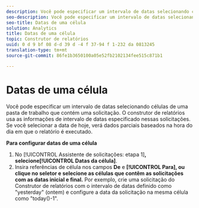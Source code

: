 ```yaml
---
description: Você pode especificar um intervalo de datas selecionando células de uma pasta de trabalho que contém uma solicitação. O construtor de relatórios usa as informações de intervalo de datas especificado nessas solicitações. Se você selecionar a data de hoje, verá dados parciais baseados na hora do dia em que o relatório é executado.
seo-description: Você pode especificar um intervalo de datas selecionando células de uma pasta de trabalho que contém uma solicitação. O construtor de relatórios usa as informações de intervalo de datas especificado nessas solicitações. Se você selecionar a data de hoje, verá dados parciais baseados na hora do dia em que o relatório é executado.
seo-title: Datas de uma célula
solution: Analytics
title: Datas de uma célula
topic: Construtor de relatórios
uuid: 0 d 9 bf 08 d-d 39 d -4 f 37-94 f 1-232 da 0813245
translation-type: tm+mt
source-git-commit: 86fe1b3650100a05e52fb2102134fee515c871b1

---
```



# Datas de uma célula

Você pode especificar um intervalo de datas selecionando células de uma pasta de trabalho que contém uma solicitação. O construtor de relatórios usa as informações de intervalo de datas especificado nessas solicitações. Se você selecionar a data de hoje, verá dados parciais baseados na hora do dia em que o relatório é executado.

**Para configurar datas de uma célula**

1. No [!UICONTROL Assistente de solicitações: etapa 1]**, selecione[!UICONTROL Datas da célula]**.
1. Insira referências de célula nos campos **De** e **[!UICONTROL Para], ou clique no seletor e selecione as células que contêm as solicitações com as datas inicial e final.**
Por exemplo, crie uma solicitação do Construtor de relatórios com o intervalo de datas definido como "yesterday" (ontem) e configure a data da solicitação na mesma célula como "today()-1".
